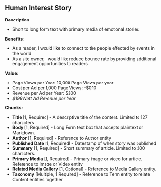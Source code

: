 ## Human Interest Story

**Description**

* Short to long form text with primary media of emotional stories

**Benefits:**

* As a reader, I would like to connect to the people effected by events in the world
* As a site owner, I would like reduce bounce rate by providing additional engagement opportunities to readers

**Value:**

* Page Views per Year: 10,000 Page Views per year
* Cost per Ad per 1,000 Page Views: -$0.10
* Revenue per Ad per Year: $200
* *$199 Nett Ad Revenue per Year*

**Chunks:**

* **Title** [1, Required] - A descriptive title of the content. Limited to 127 characters
* **Body** [1, Required] - Long Form text box that accepts plaintext or Markdown.
* **Author** [1, Required] - Reference to Author entity
* **Published Date** [1, Required] - Datestamp of when story was published
* **Summary** [1, Required] - Short summary of article. Limited to 200 characters.
* **Primary Media** [1, Required] - Primary image or video for article. Reference to Image or Video entity
* **Related Media Gallery** [1, Optional] - Reference to Media Gallery entity.
* **Taxonomy** [Multiple, 1 Required] - Reference to Term entity to relate Content entities together
